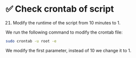 # ✅ Check crontab of script

21. Modify the runtime of the script from 10 minutes to 1.

We run the following command to modify the crontab file:

```sh
sudo crontab -u root -e
```

We modify the first parameter, instead of 10 we change it to 1.

<figure><img src="../../.gitbook/assets/image (227).png" alt=""><figcaption></figcaption></figure>
